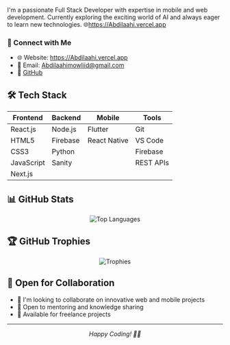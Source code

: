 I'm a passionate Full Stack Developer with expertise in mobile and web development. Currently exploring the exciting world of AI and always eager to learn new technologies. 🌐https://Abdilaahi.vercel.app

### 🤝 Connect with Me
- 🌐 Website: https://Abdilaahi.vercel.app
- 📧 Email: Abdilaahimowliid@gmail.com
- 💼 [GitHub](https://github.com/Dhaqane-00)


## 🛠️ Tech Stack
<div align="center">

| Frontend | Backend | Mobile  | Tools |
|----------|---------|---------|-------|
| React.js | Node.js | Flutter | Git |
| HTML5    | Firebase| React Native | VS Code |
| CSS3     | Python  |         | Firebase |
| JavaScript| Sanity |         | REST APIs |
| Next.js  |         |         |           |

</div>




## 📊 GitHub Stats


<div align="center">
  <img src="https://github-readme-stats.vercel.app/api/top-langs/?username=Dhaqane-00&layout=compact&theme=tokyonight" alt="Top Languages" />
</div>

## 🏆 GitHub Trophies
<div align="center">
  <img src="https://github-profile-trophy.vercel.app/?username=Dhaqane-00&theme=tokyonight&row=1" alt="Trophies" />
</div>

## 🤝 Open for Collaboration
- 👯 I'm looking to collaborate on innovative web and mobile projects
- 💬 Open to mentoring and knowledge sharing
- 🤝 Available for freelance projects


---
<div align="center">
  <i>Happy Coding! 👨‍💻</i>
</div>

